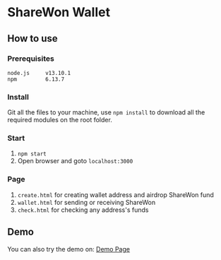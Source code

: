 # ShareWon Wallet

## How to use
### Prerequisites
```
node.js     v13.10.1
npm         6.13.7
```

### Install
Git all the files to your machine, use ``npm install`` to download all the required modules on the root folder.

### Start
1. ``npm start``
2. Open browser and goto ``localhost:3000``

### Page
1. ``create.html`` for creating wallet address and airdrop ShareWon fund
2. ``wallet.html`` for sending or receiving ShareWon
3. ``check.html`` for checking any address's funds

## Demo
You can also try the demo on:
[Demo Page](https://i01er.github.io/sharewon-wallet/public/wallet.html)